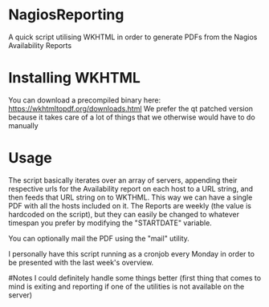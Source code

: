 # NagiosReporting
A quick script utilising WKHTML in order to generate PDFs from the Nagios Availability Reports


# Installing WKHTML
You can download a precompiled binary here: https://wkhtmltopdf.org/downloads.html
We prefer the qt patched version because it takes care of a lot of things that we otherwise would have to do manually

# Usage
The script basically iterates over an array of servers, appending their respective urls for the Availability report on each host to a URL string, and then feeds that URL string on to WKTHML. This way we can have a single PDF with all the hosts included on it.
The Reports are weekly (the value is hardcoded on the script), but they can easily be changed to whatever timespan you prefer by modifying the "STARTDATE" variable.

You can optionally mail the PDF using the "mail" utility.

I personally have this script running as a cronjob every Monday in order to be presented with the last week's overview.

#Notes
I could definitely handle some things better (first thing that comes to mind is exiting and reporting if one of the utilities is not available on the server)

